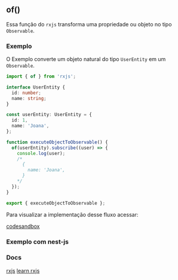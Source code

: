 ## of()

Essa função do `rxjs` transforma uma propriedade ou objeto no tipo `Observable`.

### Exemplo

O Exemplo converte um objeto natural do tipo `UserEntity` em um `Observable`.

```typescript
import { of } from 'rxjs';

interface UserEntity {
  id: number;
  name: string;
}

const userEntity: UserEntity = {
  id: 1,
  name: 'Joana',
};

function executeObjectToObservable() {
  of(userEntity).subscribe((user) => {
    console.log(user);
    /*
      {
        name: 'Joana',
      }
    */
  });
}

export { executeObjectToObservable };
```

Para visualizar a implementação desse fluxo acessar:

[codesandbox](https://codesandbox.io/s/rxjs-examples-4hrzln?file=/src/examples/of/rxjs-of.ts)

### Exemplo com nest-js

### Docs

[rxjs](https://rxjs.dev/api/index/function/of)
[learn rxjs](https://www.learnrxjs.io/learn-rxjs/operators/creation/of)
